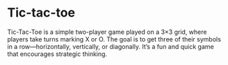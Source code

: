 # Tic-tac-toe
Tic-Tac-Toe is a simple two-player game played on a 3×3 grid, where players take turns marking X or O. The goal is to get three of their symbols in a row—horizontally, vertically, or diagonally. It’s a fun and quick game that encourages strategic thinking.
